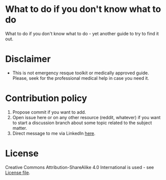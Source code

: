 # What to do if you don't know what to do
What to do if you don't know what to do - yet another guide to try to find it out.

# Disclaimer
* This is not emergency resque toolkit or medically approved guide. Please, seek for the professional medical help in case you need it. 


# Contribution policy
1. Propose commit if you want to add. 
2. Open issue here or on any other resource (reddit, whatever) if you want to start a discussion branch about some topic related to the subject matter. 
3. Direct message to me via LinkedIn [here](https://www.linkedin.com/in/vl-morozov/).

# License
Creative Commons Attribution-ShareAlike 4.0 International is used - see [License file](https://github.com/ewdss/what-to-do/blob/main/license.md). 
